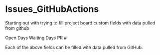 # Issues_GitHubActions
Starting out with trying to fill project board custom fields with data pulled from github

Open Days
Waiting Days
PR #

Each of the above fields can be filled with data pulled from GitHub.
